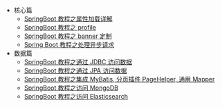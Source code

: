 - 核心篇
  - [SpringBoot 教程之属性加载详解](core/sbe-core-property.md)
  - [SpringBoot 教程之 profile](core/sbe-core-profile.md)
  - [SpringBoot 教程之 banner 定制](core/sbe-core-banner.md)
  - [Spring Boot 教程之处理异步请求](core/sbe-core-asyn.md)
- 数据篇
  - [SpringBoot 教程之通过 JDBC 访问数据](data/sbe-data-jdbc.md)
  - [SpringBoot 教程之通过 JPA 访问数据](data/sbe-data-jpa.md)
  - [SpringBoot 教程之集成 MyBatis, 分页插件 PageHelper, 通用 Mapper](data/sbe-data-orm-mybatis.md)
  - [SpringBoot 教程之访问 MongoDB](data/sbe-data-mongodb.md)
  - [SpringBoot 教程之访问 Elasticsearch](data/sbe-data-elasticsearch.md)
